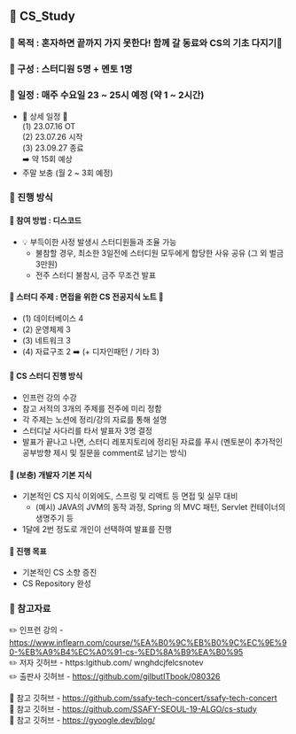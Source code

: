 ## 👋 CS_Study

### 📕 목적 : 혼자하면 끝까지 가지 못한다!  함께 갈 동료와 CS의 기초 다지기💪

### 📕 구성 : 스터디원 5명 +  멘토 1명

### 📕 일정 : 매주 수요일 23 ~ 25시 예정 (약 1 ~ 2시간) 

-  📢 상세 일정 📢 <br>
  (1) 23.07.16 OT <br>
  (2) 23.07.26 시작 <br>
  (3) 23.09.27 종료 <br>
   ➡️ 약 15회 예상
- 주말 보충 (월 2 ~ 3회 예정)

### 📕 진행 방식

#### 📘 참여 방법 : 디스코드

- 💡 부득이한 사정 발생시 스터디원들과 조율 가능
  - 불참할 경우, 최소한 3일전에 스터디원 모두에게 합당한 사유 공유 (그 외 벌금 3만원)
  - 전주 스터디 불참시, 금주 무조건 발표

#### 📘 스터디 주제 : 면접을 위한 CS 전공지식 노트 📖

- (1) 데이터베이스 4
- (2) 운영체제 3
- (3) 네트워크 3
- (4) 자료구조 2
➡️ (+ 디자인패턴 / 기타 3)

#### 📘 CS 스터디 진행 방식

 - 인프런 강의 수강 
 - 참고 서적의 3개의 주제를 전주에 미리 정함
 - 각 주제는 노션에 정리/강의 자료를 통해 설명
 - 스터디날 사다리를 타서 발표자 3명 결정
 - 발표가 끝나고 나면, 스터디 레포지토리에 정리된 자료를 푸시 
(멘토분이 추가적인 공부방향 제시 및 질문을 comment로 남기는 방식)

#### 📘 (보충) 개발자 기본 지식

- 기본적인 CS 지식 이외에도, 스프링 및 리액트 등 면접 및 실무 대비 
  - (예시) JAVA의 JVM의 동작 과정, Spring 의 MVC 패턴, Servlet 컨테이너의 생명주기 등
- 1달에 2번 정도로 개인이 선택하여 발표를 진행

#### 📘 진행 목표

 - 기본적인 CS 소향 증진
 - CS Repository 완성

### 📕 참고자료

✏️ 인프런 강의 - https://www.inflearn.com/course/%EA%B0%9C%EB%B0%9C%EC%9E%90-%EB%A9%B4%EC%A0%91-cs-%ED%8A%B9%EA%B0%95 <br>
✏️ 저자 깃허브 - https:lgithub.com/ wnghdcjfelcsnotev <br>
✏️ 출판사 깃허브 - https://github.com/gilbutITbook/080326 <br>

🔗 참고 깃허브 - https://github.com/ssafy-tech-concert/ssafy-tech-concert <br>
🔗 참고 깃허브 - https://github.com/SSAFY-SEOUL-19-ALGO/cs-study <br>
🔗 참고 깃허브 - https://gyoogle.dev/blog/ <br>
